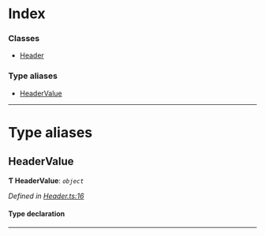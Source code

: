 

# Index

### Classes

* [Header](../classes/_header_.header.md)

### Type aliases

* [HeaderValue](_header_.md#headervalue)

---

# Type aliases

<a id="headervalue"></a>

##  HeaderValue

**Ƭ HeaderValue**: *`object`*

*Defined in [Header.ts:16](https://github.com/polkadot-js/api/blob/2e474d7/packages/types/src/Header.ts#L16)*

#### Type declaration

___

